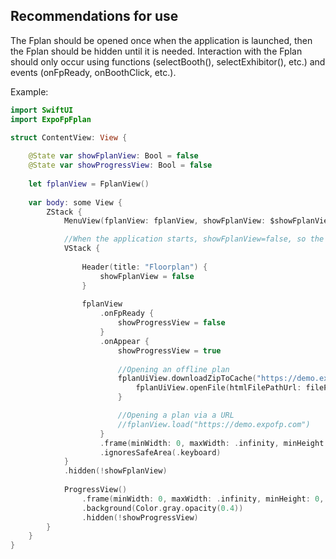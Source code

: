 ## Recommendations for use

The Fplan should be opened once when the application is launched, then the Fplan should be hidden until it is needed. 
Interaction with the Fplan should only occur using functions (selectBooth(), selectExhibitor(), etc.) and events (onFpReady, onBoothClick, etc.).

Example:

```swift
import SwiftUI
import ExpoFpFplan

struct ContentView: View {
    
    @State var showFplanView: Bool = false
    @State var showProgressView: Bool = false
    
    let fplanView = FplanView()
    
    var body: some View {
        ZStack {
            MenuView(fplanView: fplanView, showFplanView: $showFplanView)

            //When the application starts, showFplanView=false, so the VStack will be hidden until the moment when the plan needs to be displayed.
            VStack {
                
                Header(title: "Floorplan") {
                    showFplanView = false
                }
                
                fplanView
                    .onFpReady {
                        showProgressView = false
                    }
                    .onAppear {
                        showProgressView = true
                        
                        //Opening an offline plan
                        fplanUiView.downloadZipToCache("https://demo.expofp.com") { htmlFilePath, error in 
                            fplanUiView.openFile(htmlFilePathUrl: filePath, params: "?noOverlay=true", settings: Settings()) 
                        }

                        //Opening a plan via a URL
                        //fplanView.load("https://demo.expofp.com")
                    }
                    .frame(minWidth: 0, maxWidth: .infinity, minHeight: 0, maxHeight: .infinity, alignment: .center)
                    .ignoresSafeArea(.keyboard)
            }
            .hidden(!showFplanView)
            
            ProgressView()
                .frame(minWidth: 0, maxWidth: .infinity, minHeight: 0, maxHeight: .infinity, alignment: .center)
                .background(Color.gray.opacity(0.4))
                .hidden(!showProgressView)
        }
    }
}
```
